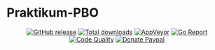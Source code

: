 # Praktikum-PBO
<p align="center">
  <a href="https://portapps.github.io/app/intellij-idea-ultimate-portable/#download"><img src="https://img.shields.io/github/release/portapps/intellij-idea-ultimate-portable.svg?style=flat-square" alt="GitHub release"></a>
  <a href="https://portapps.github.io/app/intellij-idea-ultimate-portable/#download"><img src="https://img.shields.io/github/downloads/portapps/intellij-idea-ultimate-portable/total.svg?style=flat-square" alt="Total downloads"></a>
  <a href="https://ci.appveyor.com/project/portapps/intellij-idea-ultimate-portable"><img src="https://img.shields.io/appveyor/ci/portapps/intellij-idea-ultimate-portable.svg?style=flat-square" alt="AppVeyor"></a>
  <a href="https://goreportcard.com/report/github.com/portapps/intellij-idea-ultimate-portable"><img src="https://goreportcard.com/badge/github.com/portapps/intellij-idea-ultimate-portable?style=flat-square" alt="Go Report"></a>
  <a href="https://www.codacy.com/app/portapps/intellij-idea-ultimate-portable"><img src="https://img.shields.io/codacy/grade/4e73cf8bd60a4b7aa8b3122d4b026757.svg?style=flat-square" alt="Code Quality"></a>
  <a href="https://www.paypal.com/cgi-bin/webscr?cmd=_s-xclick&hosted_button_id=WQD7AQGPDEPSG"><img src="https://img.shields.io/badge/donate-paypal-7057ff.svg?style=flat-square" alt="Donate Paypal"></a>
</p>